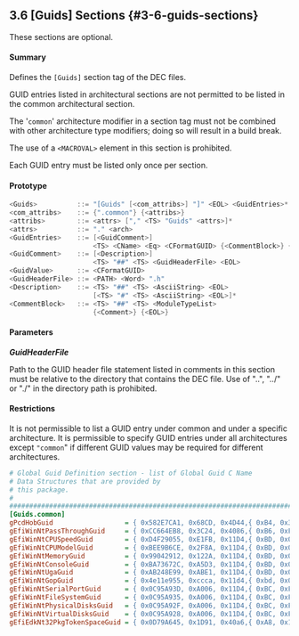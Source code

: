 <!--- @file
  3.6 [Guids] Sections

  Copyright (c) 2007-2017, Intel Corporation. All rights reserved.<BR>

  Redistribution and use in source (original document form) and 'compiled'
  forms (converted to PDF, epub, HTML and other formats) with or without
  modification, are permitted provided that the following conditions are met:

  1) Redistributions of source code (original document form) must retain the
     above copyright notice, this list of conditions and the following
     disclaimer as the first lines of this file unmodified.

  2) Redistributions in compiled form (transformed to other DTDs, converted to
     PDF, epub, HTML and other formats) must reproduce the above copyright
     notice, this list of conditions and the following disclaimer in the
     documentation and/or other materials provided with the distribution.

  THIS DOCUMENTATION IS PROVIDED BY TIANOCORE PROJECT "AS IS" AND ANY EXPRESS OR
  IMPLIED WARRANTIES, INCLUDING, BUT NOT LIMITED TO, THE IMPLIED WARRANTIES OF
  MERCHANTABILITY AND FITNESS FOR A PARTICULAR PURPOSE ARE DISCLAIMED. IN NO
  EVENT SHALL TIANOCORE PROJECT  BE LIABLE FOR ANY DIRECT, INDIRECT, INCIDENTAL,
  SPECIAL, EXEMPLARY, OR CONSEQUENTIAL DAMAGES (INCLUDING, BUT NOT LIMITED TO,
  PROCUREMENT OF SUBSTITUTE GOODS OR SERVICES; LOSS OF USE, DATA, OR PROFITS;
  OR BUSINESS INTERRUPTION) HOWEVER CAUSED AND ON ANY THEORY OF LIABILITY,
  WHETHER IN CONTRACT, STRICT LIABILITY, OR TORT (INCLUDING NEGLIGENCE OR
  OTHERWISE) ARISING IN ANY WAY OUT OF THE USE OF THIS DOCUMENTATION, EVEN IF
  ADVISED OF THE POSSIBILITY OF SUCH DAMAGE.

-->

## 3.6 [Guids] Sections {#3-6-guids-sections}

These sections are optional.

#### Summary

Defines the `[Guids]` section tag of the DEC files.

GUID entries listed in architectural sections are not permitted to be listed in
the common architectural section.

The '`common`' architecture modifier in a section tag must not be combined with
other architecture type modifiers; doing so will result in a build break.

The use of a `<MACROVAL>` element in this section is prohibited.

Each GUID entry must be listed only once per section.

#### Prototype

```c
<Guids>          ::= "[Guids" [<com_attribs>] "]" <EOL> <GuidEntries>*
<com_attribs>    ::= {".common"} {<attribs>}
<attribs>        ::= <attrs> ["," <TS> "Guids" <attrs>]*
<attrs>          ::= "." <arch>
<GuidEntries>    ::= [<GuidComment>]
                     <TS> <CName> <Eq> <CFormatGUID> {<CommentBlock>} {<EOL>}
<GuidComment>    ::= [<Description>]
                     <TS> "##" <TS> <GuidHeaderFile> <EOL>
<GuidValue>      ::= <CFormatGUID>
<GuidHeaderFile> ::= <PATH> <Word> ".h"
<Description>    ::= <TS> "##" <TS> <AsciiString> <EOL>
                     [<TS> "#" <TS> <AsciiString> <EOL>]*
<CommentBlock>   ::= <TS> "##" <TS> <ModuleTypeList>
                     {<Comment>} {<EOL>}
```

#### Parameters

**_GuidHeaderFile_**

Path to the GUID header file statement listed in comments in this section must
be relative to the directory that contains the DEC file. Use of "..", "../" or
"./" in the directory path is prohibited.

#### Restrictions

It is not permissible to list a GUID entry under common and under a specific
architecture. It is permissible to specify GUID entries under all architectures
except `"common`" if different GUID values may be required for different
architectures.

```ini
# Global Guid Definition section - list of Global Guid C Name
# Data Structures that are provided by
# this package.
#
#######################################################################
[Guids.common]
gPcdHobGuid                  = { 0x582E7CA1, 0x68CD, 0x4D44,{ 0xB4, 0x3B, 0xF2, 0x98, 0xED, 0x58, 0x7B, 0xA6 }}
gEfiWinNtPassThroughGuid     = { 0xCC664EB8, 0x3C24, 0x4086,{ 0xB6, 0xF6, 0x34, 0xE8, 0x56, 0xBC, 0xE3, 0x6E }}
gEfiWinNtCPUSpeedGuid        = { 0xD4F29055, 0xE1FB, 0x11D4,{ 0xBD, 0x0D, 0x00, 0x80, 0xC7, 0x3C, 0x88, 0x81 }}
gEfiWinNtCPUModelGuid        = { 0xBEE9B6CE, 0x2F8A, 0x11D4,{ 0xBD, 0x0D, 0x00, 0x80, 0xC7, 0x3C, 0x88, 0x81 }}
gEfiWinNtMemoryGuid          = { 0x99042912, 0x122A, 0x11D4,{ 0xBD, 0x0D, 0x00, 0x80, 0xC7, 0x3C, 0x88, 0x81 }}
gEfiWinNtConsoleGuid         = { 0xBA73672C, 0xA5D3, 0x11D4,{ 0xBD, 0x00, 0x00, 0x80, 0xC7, 0x3C, 0x88, 0x81 }}
gEfiWinNtUgaGuid             = { 0xAB248E99, 0xABE1, 0x11D4,{ 0xBD, 0x0D, 0x00, 0x80, 0xC7, 0x3C, 0x88, 0x81 }}
gEfiWinNtGopGuid             = { 0x4e11e955, 0xccca, 0x11d4,{ 0xbd, 0x0d, 0x00, 0x80, 0xc7, 0x3c, 0x88, 0x81 }}
gEfiWinNtSerialPortGuid      = { 0x0C95A93D, 0xA006, 0x11D4,{ 0xBC, 0xFA, 0x00, 0x80, 0xC7, 0x3C, 0x88, 0x81 }}
gEfiWinNtFileSystemGuid      = { 0x0C95A935, 0xA006, 0x11D4,{ 0xBC, 0xFA, 0x00, 0x80, 0xC7, 0x3C, 0x88, 0x81 }}
gEfiWinNtPhysicalDisksGuid   = { 0x0C95A92F, 0xA006, 0x11D4,{ 0xBC, 0xFA, 0x00, 0x80, 0xC7, 0x3C, 0x88, 0x81 }}
gEfiWinNtVirtualDisksGuid    = { 0x0C95A928, 0xA006, 0x11D4,{ 0xBC, 0xFA, 0x00, 0x80, 0xC7, 0x3C, 0x88, 0x81 }}
gEfiEdkNt32PkgTokenSpaceGuid = { 0x0D79A645, 0x1D91, 0x40a6,{ 0xA8, 0x1F, 0x61, 0xE6, 0x98, 0x2B, 0x32, 0xB4 }}
```

